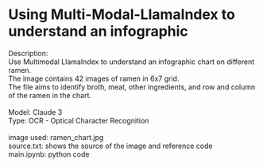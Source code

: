 # Using Multi-Modal-LlamaIndex to understand an infographic
Description:\
Use Multimodal LlamaIndex to understand an infographic chart on different ramen.\
The image contains 42 images of ramen in 6x7 grid.\
The file aims to identify broth, meat, other ingredients, and row and column of the ramen in the chart.\
\
Model: Claude 3\
Type: OCR - Optical Character Recognition\
\
image used: ramen_chart.jpg\
source.txt: shows the source of the image and reference code\
main.ipynb: python code

